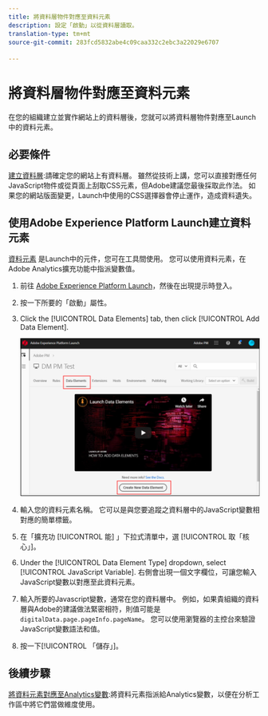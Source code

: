 ```yaml
---
title: 將資料層物件對應至資料元素
description: 設定「啟動」以從資料層讀取。
translation-type: tm+mt
source-git-commit: 283fcd5832abe4c09caa332c2ebc3a22029e6707

---
```



# 將資料層物件對應至資料元素

在您的組織建立並實作網站上的資料層後，您就可以將資料層物件對應至Launch中的資料元素。

## 必要條件

[建立資料層](../prepare/data-layer.md):請確定您的網站上有資料層。 雖然從技術上講，您可以直接對應任何JavaScript物件或從頁面上刮取CSS元素，但Adobe建議您最後採取此作法。 如果您的網站版面變更，Launch中使用的CSS選擇器會停止運作，造成資料遺失。

## 使用Adobe Experience Platform Launch建立資料元素

[資料元素](https://docs.adobe.com/content/help/zh-Hant/launch/using/reference/manage-resources/data-elements.html#create-a-data-element) 是Launch中的元件，您可在工具間使用。 您可以使用資料元素，在Adobe Analytics擴充功能中指派變數值。

1. 前往 [Adobe Experience Platform Launch](https://launch.adobe.com)，然後在出現提示時登入。
1. 按一下所要的「啟動」屬性。
1. Click the [!UICONTROL Data Elements] tab, then click [!UICONTROL Add Data Element].

   ![建立資料元素](assets/createelement.png)

1. 輸入您的資料元素名稱。 它可以是與您要追蹤之資料層中的JavaScript變數相對應的簡單標籤。
1. 在「擴充功 [!UICONTROL 能] 」下拉式清單中，選 [!UICONTROL 取「核心」]。
1. Under the [!UICONTROL Data Element Type] dropdown, select [!UICONTROL JavaScript Variable]. 右側會出現一個文字欄位，可讓您輸入JavaScript變數以對應至此資料元素。
1. 輸入所要的Javascript變數，通常在您的資料層中。 例如，如果貴組織的資料層與Adobe的建議做法緊密相符，則值可能是 `digitalData.page.pageInfo.pageName`。 您可以使用瀏覽器的主控台來驗證JavaScript變數語法和值。
1. 按一下[!UICONTROL 「儲存」]。

## 後續步驟

[將資料元素對應至Analytics變數](elements-to-variable.md):將資料元素指派給Analytics變數，以便在分析工作區中將它們當做維度使用。
